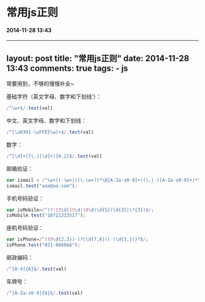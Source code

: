 # 常用js正则
#### 2014-11-28 13:43
---
layout: post
title: "常用js正则"
date: 2014-11-28 13:43
comments: true
tags:
	- js
---

常要用到，不够的慢慢补全~

基础字符（英文字母、数字和下划线’）：

```javascript
/^\w+$/.test(val)
```



中文、英文字母、数字和下划线：

```javascript
/^[\u0391-\uFFE5\w]+$/.test(val)
```



数字：

```javascript
/^[\d]+([\.][\d]+){0,1}$/.test(val)
```



邮箱验证：

```javascript
var ismail = /^\w+((-\w+)|(\.\w+))*\@[A-Za-z0-9]+((\.|-)[A-Za-z0-9]+)*\.[A-Za-z0-9]+$/;
ismail.test("aaa@aa.com");
```



手机号码验证：

```javascript
var isMobile=/^(?:13\d|15\d|18\d)\d{5}(\d{3}|\*{3})$/;
isMobile.test("18721323517");
```



座机号码验证：

```javascript
var isPhone=/^((0\d{2,3})-)?(\d{7,8})(-(\d{3,}))?$/;
isPhone.test("021-666666");
```



邮政编码：

```javascript
/^[0-9]{6}$/.test(val)
```



车牌号：

```javascript
/^[A-Za-z0-9]{6}$/.test(val)
```

